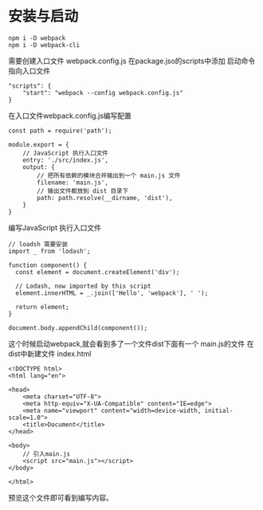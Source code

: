 # 安装与启动
```
npm i -D webpack
npm i -D webpack-cli
```
需要创建入口文件  webpack.config.js
在package.jso的scripts中添加 启动命令指向入口文件 
```
"scripts": {
    "start": "webpack --config webpack.config.js"
}
```

在入口文件webpack.config.js编写配置
```
const path = require('path');

module.export = {
    // JavaScript 执行入口文件
    entry: './src/index.js',
    output: {
        // 把所有依赖的模块合并输出到一个 main.js 文件
        filename: 'main.js',
        // 输出文件都放到 dist 目录下
        path: path.resolve(__dirname, 'dist'),
    }
}
``` 
编写JavaScript 执行入口文件
```
// loadsh 需要安装
import _ from 'lodash';

function component() {
  const element = document.createElement('div');

  // Lodash, now imported by this script
  element.innerHTML = _.join(['Hello', 'webpack'], ' ');

  return element;
}

document.body.appendChild(component());

```
这个时候启动webpack,就会看到多了一个文件dist下面有一个 main.js的文件
在dist中新建文件 index.html
```
<!DOCTYPE html>
<html lang="en">

<head>
    <meta charset="UTF-8">
    <meta http-equiv="X-UA-Compatible" content="IE=edge">
    <meta name="viewport" content="width=device-width, initial-scale=1.0">
    <title>Document</title>
</head>

<body>
    // 引入main.js
    <script src="main.js"></script>
</body>

</html>
```
预览这个文件即可看到编写内容。